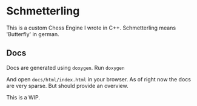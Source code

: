 # Schmetterling
This is a custom Chess Engine I wrote in C++.
Schmetterling means 'Butterfly' in german.

## Docs

Docs are generated using `doxygen`. Run
`doxygen`

And open `docs/html/index.html` in your browser.
As of right now the docs are very sparse. But should provide an overview.

This is a WIP.
